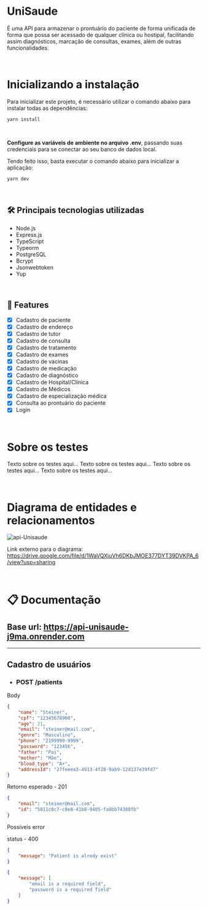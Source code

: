# UniSaude

É uma API para armazenar o prontuário do paciente de forma unificada de forma que possa ser acessado de qualquer clínica ou hostipal, facilitando assim diagnósticos, marcação de consultas, exames, além de outras funcionalidades.

<br>

# **Inicializando a instalação**

Para inicializar este projeto, é necessário utilizar o comando abaixo para instalar todas as dependências:

```
yarn install
```

<br>

**Configure as variáveis de ambiente no arquivo .env**, passando suas credenciais para se conectar ao seu banco de dados local.

Tendo feito isso, basta executar o comando abaixo para inicializar a aplicação:

```
yarn dev
```

<br>

## 🛠️ Principais tecnologias utilizadas

- Node.js
- Express.js
- TypeScript
- Typeorm
- PostgreSQL
- Bcrypt
- Jsonwebtoken
- Yup

<br>

## 📌 Features

- [x] Cadastro de paciente
- [x] Cadastro de endereço
- [x] Cadastro de tutor
- [x] Cadastro de consulta
- [x] Cadastro de tratamento
- [x] Cadastro de exames
- [x] Cadastro de vacinas
- [x] Cadastro de medicação
- [x] Cadastro de diagnóstico
- [x] Cadastro de Hospital/Clínica
- [x] Cadastro de Médicos
- [x] Cadastro de especialização médica
- [x] Consulta ao prontuário do paciente
- [x] Login

<br>

# **Sobre os testes**

Texto sobre os testes aqui...
Texto sobre os testes aqui...
Texto sobre os testes aqui...
Texto sobre os testes aqui...

<br>

# **Diagrama de entidades e relacionamentos**

![api-Unisaude](https://i.imgur.com/6IGD7tQ.png)

Link externo para o diagrama: https://drive.google.com/file/d/1WaVQXjuVh6DKbJMOE377DYT39DVKPA_6/view?usp=sharing

<br>

# 📋 Documentação

## Base url: https://api-unisaude-j9ma.onrender.com

---

## Cadastro de usuários

- ### POST /patients

Body

```JSON
{
    "name": "Steiner",
    "cpf": "12345678900",
    "age": 21,
    "email": "steiner@mail.com",
    "genre": "Masculino",
    "phone": "2199999-9999",
	"password": "123456",
	"father": "Pai",
	"mother": "Mãe",
	"blood_type": "A+",
	"addressId": "27feeea3-4913-4f28-9ab9-12d137e39fd7"
}
```

Retorno esperado - 201

```Json
{
	"email": "steiner@mail.com",
	"id": "5811c0c7-c8e8-41b8-9405-fa0bb74388fb"
}
```

Possíveis error

status - 400

```JSON
{
	"message": "Patient is alredy exist"
}
```

```JSON
{
	"message": [
		"email is a required field",
		"password is a required field"
	]
}
```

